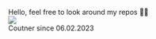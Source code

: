 Hello, feel free to look around my repos 👋🏻<br/>
![](https://komarev.com/ghpvc/?username=wilczekck)<br/>
Coutner since 06.02.2023
